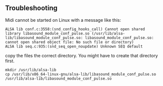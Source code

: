 Troubleshooting
---------------
Midi cannot be started on Linux with a message like this: 

    ALSA lib conf.c:3558:(snd_config_hooks_call) Cannot open shared library libasound_module_conf_pulse.so (/usr/lib/alsa-lib/libasound_module_conf_pulse.so: libasound_module_conf_pulse.so: cannot open shared object file: No such file or directory)
    ALSA lib seq.c:935:(snd_seq_open_noupdate) Unknown SEQ default

copy the files the correct directory.
You might have to create that directory first.

    mkdir /usr/lib/alsa-lib
    cp /usr/lib/x86_64-linux-gnu/alsa-lib/libasound_module_conf_pulse.so
    /usr/lib/alsa-lib/libasound_module_conf_pulse.so
